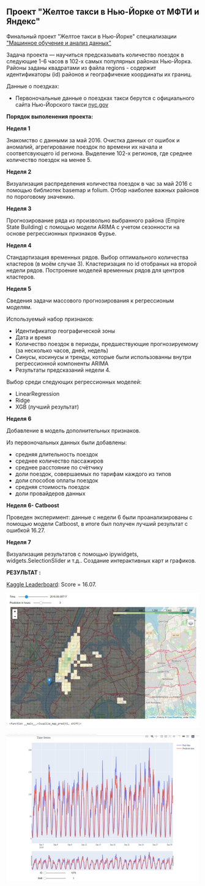 ## Проект "Желтое такси в Нью-Йорке от МФТИ и Яндекс"
Финальный проект  "Желтое такси в Нью-Йорке" специализации  ["Машинное обучение и анализ данных"](https://www.coursera.org/specializations/machine-learning-data-analysis)


Задача проекта — научиться предсказывать количество поездок в следующие 1-6 часов в 102-х самых популярных районах Нью-Йорка. 
Районы заданы квадратами из файла regions - содержит идентификаторы (id) районов и географичекие координаты их границ.

Данные о поездках: 
* Первоночальные данные о поездках такси берутся с официального сайта Нью-Йорского такси [nyc.gov](https://www1.nyc.gov/site/tlc/about/tlc-trip-record-data.page)


**Порядок выполенения проекта:**

**Неделя 1**

Знакомство с данными за май 2016. Очистка данных от ошибок и аномалий, агрегирование поездок по времени их начала и соответсвующего id региона. Выделение 102-х регионов, где среднее количество поездок на менее 5.


**Неделя 2**

Визуализация распределения количества поездок в час за май 2016 с помощью библиотек basemap и folium. Отбор наиболее важных районов по пороговому значению.


**Неделя 3**

Прогнозирование ряда из произвольно выбранного района (Empire State Building) с помощью модели ARIMA с учетом сезонности на основе регрессионных признаков Фурье.


**Неделя 4**

Стандартизация временных рядов. Выбор оптимального количества кластеров (в моём случае 3). Кластеризация по id отобраных на второй недели рядов. Построение моделей временных рядов для центров кластеров.


**Неделя 5**

Сведения задачи массового прогнозирования к регрессионым моделям. 

Используемый набор признаков:
* Идентификатор географической зоны
* Дата и время
* Количество поездок в периоды, предшествующие прогнозируемому (за несколько часов, дней, недель)
* Синусы, косинусы и тренды, которые были использованны внутри регрессионной компоненты ARIMA 
* Результаты предсказаний недели 4.

Выбор среди следующих регрессионных моделей:
* LinearRegression
* Ridge
* XGB (лучший результат)

**Неделя 6**

Добавление в модель дополнительных признаков.

Из первоночальных данных были добавлены:
* средняя длительность поездок
* среднее количество пассажиров
* среднее расстояние по счётчику
* доли поездок, совершаемых по тарифам каждого из типов
* доли способов оплаты поездок
* средняя стоимость поездок
* доли провайдеров данных


**Неделя 6- Catboost**

Проведен эксперимент: данные с недели 6 были проанализированы с помощью модели Catboost, в итоге был получен лучший результат с ошибкой 16.27.

**Неделя 7**

Визуализация результатов с помощью ipywidgets, widgets.SelectionSlider и т.д..
Создание интерактивных карт и графиков.


**РЕЗУЛЬТАТ :**

[Kaggle Leaderboard](https://www.kaggle.com/c/yellowtaxi/leaderboard): Score = 16.07.

![](https://github.com/avaits/Yandex-NY-taxi/blob/main/c6w7-1.jpg)

![](https://github.com/avaits/Yandex-NY-taxi/blob/main/c6w7-2.jpg) 


